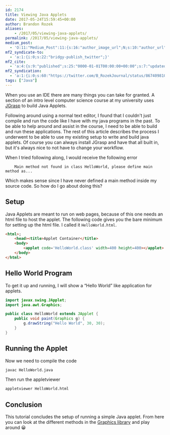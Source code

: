 ```yaml
---
id: 2174
title: Viewing Java Applets
date: 2017-05-24T15:59:45+00:00
author: Brandon Rozek
aliases:
    - /2017/05/viewing-java-applets/
permalink: /2017/05/viewing-java-applets/
medium_post:
  - 'O:11:"Medium_Post":11:{s:16:"author_image_url";N;s:10:"author_url";N;s:11:"byline_name";N;s:12:"byline_email";N;s:10:"cross_link";N;s:2:"id";N;s:21:"follower_notification";N;s:7:"license";N;s:14:"publication_id";N;s:6:"status";N;s:3:"url";N;}'
mf2_syndicate-to:
  - 'a:1:{i:0;s:22:"bridgy-publish_twitter";}'
mf2_cite:
  - 'a:4:{s:9:"published";s:25:"0000-01-01T00:00:00+00:00";s:7:"updated";s:25:"0000-01-01T00:00:00+00:00";s:8:"category";a:1:{i:0;s:0:"";}s:6:"author";a:0:{}}'
mf2_syndication:
  - 'a:1:{i:0;s:60:"https://twitter.com/B_RozekJournal/status/867409810932760576";}'
tags: ["Java"]
---
```

When you use an IDE there are many things you can take for granted. A section of an intro level computer science course at my university uses [JGrasp](http://www.jgrasp.org/) to build Java Applets.

Following around using a normal text editor, I found that I couldn't just compile and run the code like I have with my java programs in the past. To be able to help around and assist in the course, I need to be able to build and run these applications. The rest of this article describes the process I underwent to be able to use my existing setup to write and build java applets. Of course you can always install JGrasp and have that all built in, but it's always nice to not have to change your workflow.

When I tried following along, I would receive the following error

```
    Main method not found in class HelloWorld, please define main method as...
```


Which makes sense since I have never defined a main method inside my source code. So how do I go about doing this?

## Setup

Java Applets are meant to run on web pages, because of this one needs an html file to host the applet. The following code gives you the bare minimum for setting up the html file. I called it `HelloWorld.html`.

```html
<html>;
    <head><title>Applet Container</title>
    <body>
        <applet code='HelloWorld.class' width=400 height=400></applet>
    </body>
</html>
```

## Hello World Program

To get it up and running, I will show a &#8220;Hello World&#8221; like application for applets.

```java
import javax.swing.JApplet;
import java.awt.Graphics;

public class HelloWorld extends JApplet {
    public void paint(Graphics g) {
        g.drawString("Hello World", 30, 30);
    }
} 
```

## Running the Applet

Now we need to compile the code

```bash
javac HelloWorld.java
```

Then run the appletviewer

```bash
appletviewer HelloWorld.html
```

## Conclusion

This tutorial concludes the setup of running a simple Java applet. From here you can look at the different methods in the [Graphics library](https://docs.oracle.com/javase/7/docs/api/java/awt/Graphics.html) and play around 😀
